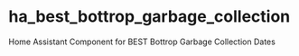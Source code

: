 # ha_best_bottrop_garbage_collection
Home Assistant Component for BEST Bottrop Garbage Collection Dates
